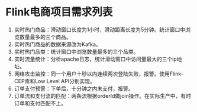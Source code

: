 # Flink电商项目需求列表

1. 实时热门商品：滑动窗口长度为1小时，滑动距离长度为5分钟。统计窗口中浏览数量最多的三个商品。
2. 实时热门商品的数据来源改为Kafka。
3. 实时热门品类：统计窗口中浏览数量最多的三个品类。
4. 实时流量统计：分析apache日志，统计滑动窗口中访问量最大的三个ip地址。
5. 网络攻击监控：同一个用户十秒以内连续两次登陆失败，报警。使用Flink-CEP库和Low Level API分别实现。
6. 订单支付预警：下单后，十分钟之内未支付，报警。
7. 订单流和支付流的匹配：两条流根据orderId做join操作。在实际生产中，有时订单和支付匹配不上。
